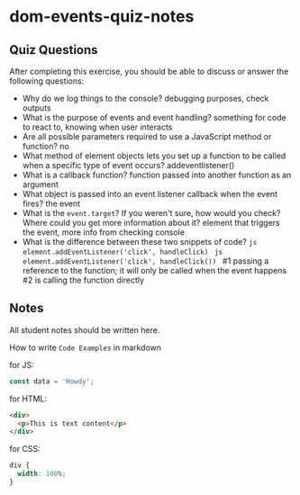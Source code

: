 # dom-events-quiz-notes

## Quiz Questions

After completing this exercise, you should be able to discuss or answer the following questions:

- Why do we log things to the console?
  debugging purposes, check outputs
- What is the purpose of events and event handling?
  something for code to react to, knowing when user interacts
- Are all possible parameters required to use a JavaScript method or function?
  no
- What method of element objects lets you set up a function to be called when a specific type of event occurs?
  addeventlistener()
- What is a callback function?
  function passed into another function as an argument
- What object is passed into an event listener callback when the event fires?
  the event
- What is the `event.target`? If you weren't sure, how would you check? Where could you get more information about it?
  element that triggers the event, more info from checking console
- What is the difference between these two snippets of code?
  `js
    element.addEventListener('click', handleClick)
    `
  `js
    element.addEventListener('click', handleClick())
    `
  #1 passing a reference to the function; it will only be called when the event happens
  #2 is calling the function directly

## Notes

All student notes should be written here.

How to write `Code Examples` in markdown

for JS:

```javascript
const data = 'Howdy';
```

for HTML:

```html
<div>
  <p>This is text content</p>
</div>
```

for CSS:

```css
div {
  width: 100%;
}
```
